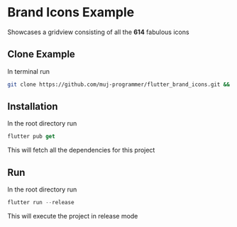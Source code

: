 # Brand Icons Example

Showcases a gridview consisting of all the **614** fabulous icons

## Clone Example

In terminal run

```bash
git clone https://github.com/muj-programmer/flutter_brand_icons.git && cd flutter_brand_icons
```

## Installation

In the root directory run

```dart
flutter pub get
```

This will fetch all the dependencies for this project

## Run

In the root directory run

```dart
flutter run --release
```

This will execute the project in release mode
